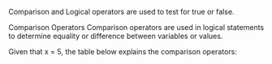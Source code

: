 Comparison and Logical operators are used to test for true or false.

Comparison Operators
Comparison operators are used in logical statements to determine equality or difference between variables or values.

Given that x = 5, the table below explains the comparison operators: